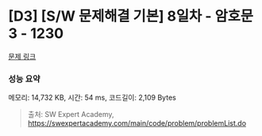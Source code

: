 # [D3] [S/W 문제해결 기본] 8일차 - 암호문3 - 1230 

[문제 링크](https://swexpertacademy.com/main/code/problem/problemDetail.do?contestProbId=AV14zIwqAHwCFAYD) 

### 성능 요약

메모리: 14,732 KB, 시간: 54 ms, 코드길이: 2,109 Bytes


> 출처: SW Expert Academy, https://swexpertacademy.com/main/code/problem/problemList.do
